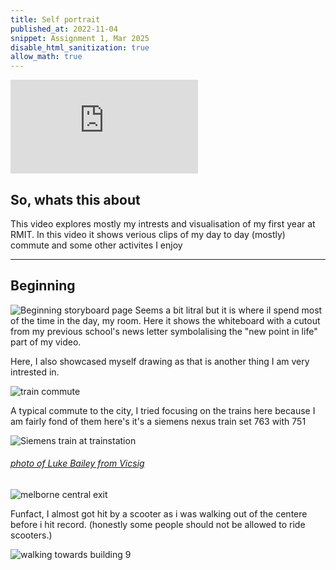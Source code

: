 ```yaml
---
title: Self portrait
published_at: 2022-11-04
snippet: Assignment 1, Mar 2025
disable_html_sanitization: true
allow_math: true
---
```


<iframe id="Final_Video" src="https://www.youtube.com/watch?v=a1JivlS3-Vc" title="YouTube video player" frameborder="0" allow="accelerometer; autoplay; clipboard-write; encrypted-media; gyroscope; picture-in-picture; web-share" referrerpolicy="strict-origin-when-cross-origin" allowfullscreen></iframe>

## So, whats this about
This video explores mostly my intrests and visualisation of my first year at RMIT.
In this video it shows verious clips of my day to day (mostly) commute and some other activites I enjoy

___

## Beginning

![Beginning storyboard page]()
Seems a bit litral but it is where iI spend most of the time in the day, my room. Here it shows the whiteboard with a cutout from my previous school's news letter symbolalising the "new point in life" part of my video.

Here, I also showcased myself drawing as that is another thing I am very intrested in.

![train commute]()

A typical commute to the city, I tried focusing on the trains here because I am fairly fond of them here's it's a siemens nexus train set 763 with 751

![Siemens train at trainstation](https://vicsig.net/suburban/siemens/20160705-763m-mor.jpg)
###### [photo of Luke Bailey from Vicsig](https://vicsig.net/index.php?page=suburban&section=rollingstock&set=763#gallery1-2)

![melborne central exit]()

Funfact, I almost got hit by a scooter as i was walking out of the centere before i hit record. (honestly some people should not be allowed to ride scooters.)

![walking towards building 9]()



